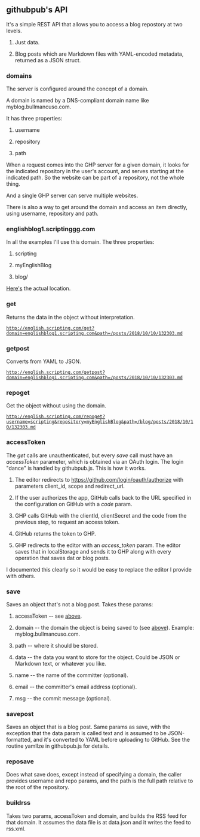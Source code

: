 ## githubpub's API

It's a simple REST API that allows you to access a blog repostory at two levels. 

1. Just data. 

2. Blog posts which are Markdown files with YAML-encoded metadata, returned as a JSON struct. 

### domains

The server is configured around the concept of a domain. 

A domain is named by a DNS-compliant domain name like myblog.bullmancuso.com.

It has three properties:

1. username

2. repository

3. path

When a request comes into the GHP server for a given domain, it looks for the indicated repository in the user's account, and serves starting at the indicated path. So the website can be part of a repository, not the whole thing. 

And a single GHP server can serve multiple websites. 

There is also a way to get around the domain and access an item directly, using username, repository and path.

### englishblog1.scriptinggg.com

In all the examples I'll use this domain. The three properties:

1. scripting

2. myEnglishBlog

3. blog/

<a href="https://github.com/scripting/myEnglishBlog/tree/master/blog">Here's</a> the actual location. 

### get

Returns the data in the object without interpretation.

<code>http://english.scripting.com/get?domain=englishblog1.scripting.com&path=/posts/2018/10/10/132303.md</code>

### getpost

Converts from YAML to JSON.

<code>http://english.scripting.com/getpost?domain=englishblog1.scripting.com&path=/posts/2018/10/10/132303.md</code>

### repoget

Get the object without using the domain.

<code>http://english.scripting.com/repoget?username=scripting&repository=myEnglishBlog&path=/blog/posts/2018/10/10/132303.md</code>

### accessToken

The <i>get</i> calls are unauthenticated, but every <i>save</i> call must have an <i>accessToken</i> parameter, which is obtained via an OAuth login. The login "dance" is handled by githubpub.js. This is how it works. 

1. The editor redirects to https://github.com/login/oauth/authorize with parameters client_id, scope and redirect_url. 

2. If the user authorizes the app, GitHub calls back to the URL specified in the configuration on GitHub with a <i>code</i> param. 

3. GHP calls GitHub with the clientId, clientSecret and the code from the previous step, to request an access token. 

4. GitHub returns the token to GHP. 

5. GHP redirects to the editor with an <i>access_token</i> param. The editor saves that in localStorage and sends it to GHP along with every operation that saves dat or blog posts. 

I documented this clearly so it would be easy to replace the editor I provide with others.

### save

Saves an object that's not a blog post. Takes these params:

1. accessToken -- see <a href="#accesstoken">above</a>.

1. domain -- the domain the object is being saved to (see <a href="#domains">above</a>). Example: myblog.bullmancuso.com.

1. path -- where it should be stored.

1. data -- the data you want to store for the object. Could be JSON or Markdown text, or whatever you like. 

1. name -- the name of the committer (optional).

1. email -- the committer's email address (optional).

1. msg -- the commit message (optional).

### savepost

Saves an object that is a blog post. Same params as save, with the exception that the data param is called text and is assumed to be JSON-formatted, and it's converted to YAML before uploading to GitHub. See the routine yamlIze in githubpub.js for details.

### reposave

Does what save does, except instead of specifying a domain, the caller provides username and repo params, and the path is the full path relative to the root of the repository. 

### buildrss

Takes two params, accessToken and domain, and builds the RSS feed for that domain. It assumes the data file is at data.json and it writes the feed to rss.xml.

